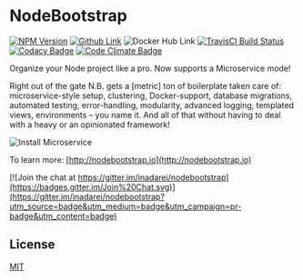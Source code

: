 # NodeBootstrap

[![NPM Version][npm-img]][npm-url]
[![Github Link][github-img]][github-url]
![Docker Hub Link][docker-img]
[![TravisCI Build Status][travis-img]][travis-url]
[![Codacy Badge][codacy-img]][codacy-url]
[![Code Climate Badge][codeclimate-img]][codeclimate-url]

<!-- [![Github Link][github-img]][github-url] -->

Organize your Node project like a pro. Now supports a Microservice mode!

Right out of the gate N.B. gets a [metric] ton of boilerplate taken care of: microservice-style setup, clustering, Docker-support, database migrations, automated testing, error-handling, modularity, advanced logging, templated views, environments  – you name it. And all of that without having to deal with a heavy or an opinionated framework!

![Install Microservice](http://nodebootstrap.io/images/nodebootstrap_installv4.png)

To learn more: [http://nodebootstrap.io](http://nodebootstrap.io)

[![Join the chat at https://gitter.im/inadarei/nodebootstrap](https://badges.gitter.im/Join%20Chat.svg)](https://gitter.im/inadarei/nodebootstrap?utm_source=badge&utm_medium=badge&utm_campaign=pr-badge&utm_content=badge)

## License

[MIT](LICENSE)

[github-img]: https://img.shields.io/github/stars/inadarei/nodebootstrap.svg
[github-url]: https://github.com/inadarei/nodebootstrap
[npm-img]: https://img.shields.io/npm/v/nodebootstrap.svg?style=flat
[npm-url]: https://www.npmjs.com/package/nodebootstrap
[travis-img]: https://travis-ci.org/inadarei/nodebootstrap.svg?branch=master
[travis-url]: https://travis-ci.org/inadarei/nodebootstrap
[codacy-img]: https://www.codacy.com/project/badge/41c49bb9c9384b7e8042f1e6c9645431
[codacy-url]: https://www.codacy.com/public/irakli/nodebootstrap_2
[codeclimate-img]: https://codeclimate.com/github/inadarei/nodebootstrap/badges/gpa.svg
[codeclimate-url]: https://codeclimate.com/github/inadarei/nodebootstrap
[docker-img]: https://img.shields.io/badge/docker-ready-blue.svg
[docker-url]: https://hub.docker.com/r/irakli/nodebootstrap-hello/
